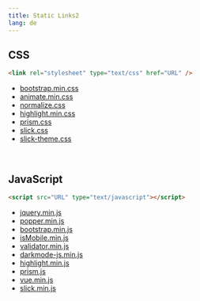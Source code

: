 ```yaml
---
title: Static Links2
lang: de
---
```


## CSS

```html
<link rel="stylesheet" type="text/css" href="URL" />
```

- [bootstrap.min.css](node_modules/bootstrap/dist/css/bootstrap.min.css)
- [animate.min.css](node_modules/animate.css/animate.min.css)
- [normalize.css](node_modules/normalize.css/normalize.css)
- [highlight.min.css](node_modules/@highlightjs/cdn-assets/styles/default.min.css)
- [prism.css](node_modules/prismjs/themes/prism.css)
- [slick.css](node_modules/slick-carousel/slick/slick.css)
- [slick-theme.css](node_modules/slick-carousel/slick/slick-theme.css)

<br>

## JavaScript

```html
<script src="URL" type="text/javascript"></script>
```

- [jquery.min.js](node_modules/jquery/dist/jquery.min.js)
- [popper.min.js](node_modules/@popperjs/core/dist/umd/popper.min.js)
- [bootstrap.min.js](node_modules/bootstrap/dist/js/bootstrap.min.js)
- [isMobile.min.js](node_modules/ismobilejs/dist/isMobile.min.js)
- [validator.min.js](node_modules/validator/validator.min.js)
- [darkmode-js.min.js](node_modules/darkmode-js/lib/darkmode-js.min.js)
- [highlight.min.js](node_modules/@highlightjs/cdn-assets/highlight.min.js)
- [prism.js](node_modules/prismjs/prism.js)
- [vue.min.js](node_modules/vue/dist/vue.min.js)
- [slick.min.js](node_modules/slick-carousel/slick/slick.min.js)

<div style="padding-bottom: 80px;"></div>

<script src="node_modules/darkmode-js/lib/darkmode-js.min.js" type="text/javascript"></script>
<script src="node_modules/ismobilejs/dist/isMobile.min.js" type="text/javascript"></script>
<script>
    var options = {}
    if (isMobile.phone) {
        options.bottom = "15px";
        options.right = "15px";
    } else {
        options.bottom = "20px";
        options.right = "20px";
    }
    const darkmode =  new Darkmode(options);
    window.addEventListener("load", darkmode.showWidget());
    function refreshBackground() {
        if (darkmode.isActivated()) {
            document.documentElement.style.background = "black";
        } else {
            document.documentElement.style.background = "white";
        }
    }
    refreshBackground();
    document.getElementsByTagName("button")[0].setAttribute("onclick", "refreshBackground()");
</script>
